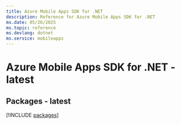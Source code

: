 ```yaml
---
title: Azure Mobile Apps SDK for .NET
description: Reference for Azure Mobile Apps SDK for .NET
ms.date: 05/26/2025
ms.topic: reference
ms.devlang: dotnet
ms.service: mobileapps
---
```

# Azure Mobile Apps SDK for .NET - latest
## Packages - latest
[!INCLUDE [packages](mobile-apps-index.md)]